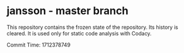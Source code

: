 # jansson - master branch

This repository contains the frozen state of the repository.
Its history is cleared. It is used only for static code
analysis with Codacy.

Commit Time: 1712378749